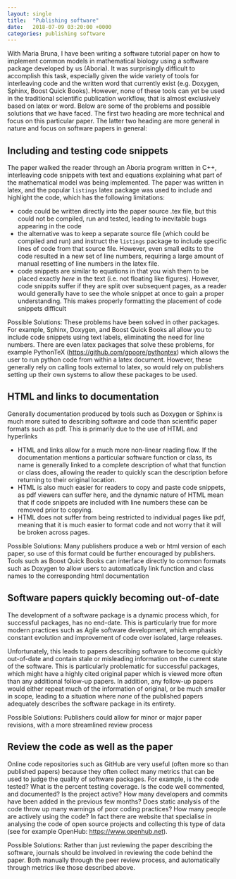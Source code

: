 ```yaml
---
layout: single
title:  "Publishing software"
date:   2018-07-09 03:20:00 +0000
categories: publishing software
---
```


With Maria Bruna, I have been writing a software tutorial paper on how to 
implement common models in mathematical biology using a software package 
developed by us (Aboria). It was surprisingly difficult to accomplish this task, 
especially given the wide variety of tools for interleaving code and the written 
word that currently exist (e.g. Doxygen, Sphinx, Boost Quick Books). However, 
none of these tools can yet be used in the traditional scientific publication 
workflow, that is almost exclusively based on latex or word. Below are some of 
the problems and possible solutions that we have faced. The first two heading 
are more technical and focus on this particular paper. The latter two heading 
are more general in nature and focus on software papers in general:

## Including and testing code snippets

The paper walked the reader through an Aboria program written in C++, 
interleaving code snippets with text and equations explaining what part of the 
mathematical model was being implemented. The paper was written in latex, and 
the popular `listings` latex package was used to include and highlight the code, 
which has the following limitations:
- code could be written directly into the paper source .tex file, but this could 
  not be compiled, run and tested, leading to inevitable bugs appearing in the 
  code
- the alternative was to keep a separate source file (which could be compiled 
  and run) and instruct the `listings` package to include specific lines of code 
  from that source file. However, even small edits to the code resulted in a new 
  set of line numbers, requiring a large amount of manual resetting of line 
  numbers in the latex file.
- code snippets are similar to equations in that you wish them to be placed 
  exactly *here* in the text (i.e. not floating like figures). However, code 
  snippits suffer if they are split over subsequent pages, as a reader would 
  generally have to see the whole snippet at once to gain a proper 
  understanding. This makes properly formatting the placement of code snippets 
  difficult

Possible Solutions: These problems have been solved in other packages. For 
example, Sphinx, Doxygen, and Boost Quick Books all allow you to include code 
snippets using text labels, eliminating the need for line numbers. There are 
even latex packages that solve these problems, for example PythonTeX 
(https://github.com/gpoore/pythontex) which allows the user to run python code 
from within a latex document. However, these generally rely on calling tools 
external to latex, so would rely on publishers setting up their own systems to 
allow these packages to be used.

## HTML and links to documentation

Generally documentation produced by tools such as Doxygen or Sphinx is much more 
suited to describing software and code than scientific paper formats such as 
pdf. This is primarily due to the use of HTML and hyperlinks
- HTML and links allow for a much more non-linear reading flow. If the 
  documentation mentions a particular software function or class, its name is 
  generally linked to a complete description of what that function or class 
  does, allowing the reader to quickly scan the description before returning to 
  their original location. 
- HTML is also much easier for readers to copy and paste code snippets, as pdf 
  viewers can suffer here, and the dynamic nature of HTML mean that if code 
  snippets are included with line numbers these can be removed prior to copying.
- HTML does not suffer from being restricted to individual pages like pdf, 
  meaning that it is much easier to format code and not worry that it will be 
  broken across pages.

Possible Solutions: Many publishers produce a web or html version of each paper, 
so use of this format could be further encouraged by publishers. Tools such as 
Boost Quick Books can interface directly to common formats such as Doxygen to 
allow users to automatically link function and class names to the corresponding 
html documentation 

## Software papers quickly becoming out-of-date

The development of a software package is a dynamic process which, for successful 
packages, has no end-date. This is particularly true for more modern practices 
such as Agile software development, which emphasis constant evolution and 
improvement of code over isolated, large releases. 

Unfortunately, this leads to papers describing software to become quickly 
out-of-date and contain stale or misleading information on the current state of 
the software. This is particularly problematic for successful packages, which 
might have a highly cited original paper which is viewed more often than any 
additional follow-up papers. In addition, any follow-up papers would either 
repeat much of the information of original, or be much smaller in scope, leading 
to a situation where *none* of the published papers adequately describes the 
software package in its entirety.

Possible Solutions: Publishers could allow for minor or major paper revisions, 
with a more streamlined review process

## Review the code as well as the paper

Online code repositories such as GitHub are very useful (often more so than 
published papers) because they often collect many metrics that can be used to 
judge the quality of software packages. For example, is the code tested? What is 
the percent testing coverage. Is the code well commented, and documented? Is the 
project active? How many developers and commits have been added in the previous 
few months? Does static analysis of the code throw up many warnings of poor 
coding practices? How many people are actively using the code? In fact there are 
website that specialise in analysing the code of open source projects and 
collecting this type of data (see for example OpenHub: https://www.openhub.net).

Possible Solutions: Rather than just reviewing the paper describing the 
software, journals should be involved in reviewing the code behind the paper. 
Both manually through the peer review process, and automatically through metrics 
like those described above.

